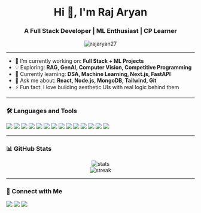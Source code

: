 <h1 align="center">Hi 👋, I'm Raj Aryan</h1>
<h3 align="center">A Full Stack Developer | ML Enthusiast | CP Learner</h3>

<p align="center">
  <img src="https://komarev.com/ghpvc/?username=rajaryan27&label=Profile%20views&color=0e75b6&style=flat" alt="rajaryan27" />
</p>

---

- 🔭 I’m currently working on: **Full Stack + ML Projects**
- 💡 Exploring: **RAG, GenAI, Computer Vision, Competitive Programming**
- 🌱 Currently learning: **DSA, Machine Learning, Next.js, FastAPI**
- 💬 Ask me about: **React, Node.js, MongoDB, Tailwind, Git**
- ⚡ Fun fact: I love building aesthetic UIs with real logic behind them

---

### 🛠️ Languages and Tools

<p align="left">
  <img src="https://img.shields.io/badge/-C++-00599C?style=for-the-badge&logo=c%2B%2B&logoColor=white" />
  <img src="https://img.shields.io/badge/-Python-3776AB?style=for-the-badge&logo=python&logoColor=white" />
  <img src="https://img.shields.io/badge/-JavaScript-F7DF1E?style=for-the-badge&logo=javascript&logoColor=black" />
  <img src="https://img.shields.io/badge/-TypeScript-3178C6?style=for-the-badge&logo=typescript&logoColor=white" />
  <img src="https://img.shields.io/badge/-React-61DAFB?style=for-the-badge&logo=react&logoColor=black" />
  <img src="https://img.shields.io/badge/-Next.js-000000?style=for-the-badge&logo=next.js&logoColor=white" />
  <img src="https://img.shields.io/badge/-Node.js-339933?style=for-the-badge&logo=nodedotjs&logoColor=white" />
  <img src="https://img.shields.io/badge/-MongoDB-47A248?style=for-the-badge&logo=mongodb&logoColor=white" />
  <img src="https://img.shields.io/badge/-Tailwind_CSS-06B6D4?style=for-the-badge&logo=tailwind-css&logoColor=white" />
  <img src="https://img.shields.io/badge/-Git-F05032?style=for-the-badge&logo=git&logoColor=white" />
  <img src="https://img.shields.io/badge/-VS_Code-007ACC?style=for-the-badge&logo=visual-studio-code&logoColor=white" />
  <img src="https://img.shields.io/badge/-Linux-FCC624?style=for-the-badge&logo=linux&logoColor=black" />
  <img src="https://img.shields.io/badge/-MySQL-4479A1?style=for-the-badge&logo=mysql&logoColor=white" />
  <img src="https://img.shields.io/badge/-OpenCV-5C3EE8?style=for-the-badge&logo=opencv&logoColor=white" />
</p>

---

### 📊 GitHub Stats

<p align="center">
  <img src="https://github-readme-stats.vercel.app/api?username=rajaryan27&show_icons=true&theme=radical" alt="stats" />
  <br />
  <img src="https://github-readme-streak-stats.herokuapp.com/?user=rajaryan27&theme=radical" alt="streak" />
</p>

---

### 🔗 Connect with Me

<p align="left">
  <a href="https://www.linkedin.com/in/rajaryan27/" target="_blank"><img src="https://img.shields.io/badge/-LinkedIn-0077B5?style=for-the-badge&logo=linkedin&logoColor=white" /></a>
  <a href="https://leetcode.com/rajaryan27/" target="_blank"><img src="https://img.shields.io/badge/-LeetCode-FFA116?style=for-the-badge&logo=leetcode&logoColor=black" /></a>
  <a href="https://codeforces.com/profile/rajaryan27" target="_blank"><img src="https://img.shields.io/badge/-Codeforces-1F8ACB?style=for-the-badge&logo=codeforces&logoColor=white" /></a>
</p>
